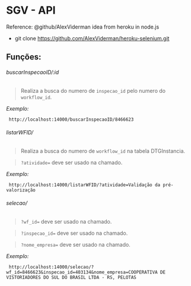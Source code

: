 # SGV - API

Reference:
@github/AlexViderman idea from heroku in node.js
* git clone https://github.com/AlexViderman/heroku-selenium.git


## Funções:

###### buscarInspecaoID/:id

> Realiza a busca do numero de `inspecao_id` pelo numero do `workflow_id`.

*Exemplo:*

```
 http://localhost:14000/buscarInspecaoID/8466623

```

###### listarWFID/

> Realiza a busca do numero de `workflow_id` na tabela DTGInstancia.

>  `?atividade=` deve ser usado na chamado.

*Exemplo:*

```
 http://localhost:14000/listarWFID/?atividade=Validação da pré-valorização

```


###### selecao/

>  `?wf_id=` deve ser usado na chamado.

>  `?inspecao_id=` deve ser usado na chamado.

>  `?nome_empresa=` deve ser usado na chamado.

*Exemplo:*

```
 http://localhost:14000/selecao/?wf_id=8466623&inspecao_id=403134&nome_empresa=COOPERATIVA DE VISTORIADORES DO SUL DO BRASIL LTDA - RS, PELOTAS

```